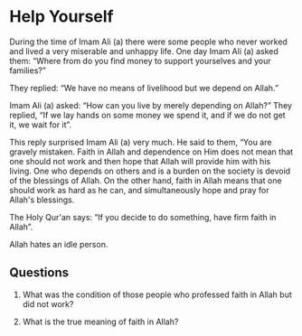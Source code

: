 Help Yourself
=============

During the time of Imam Ali (a) there were some people who never worked
and lived a very miserable and unhappy life. One day Imam Ali (a) asked
them: “Where from do you find money to support yourselves and your
families?”

They replied: “We have no means of livelihood but we depend on Allah.”

Imam Ali (a) asked: “How can you live by merely depending on Allah?”
They replied, “If we lay hands on some money we spend it, and if we do
not get it, we wait for it”.

This reply surprised Imam Ali (a) very much. He said to them, “You are
gravely mistaken. Faith in Allah and dependence on Him does not mean
that one should not work and then hope that Allah will provide him with
his living. One who depends on others and is a burden on the society is
devoid of the blessings of Allah. On the other hand, faith in Allah
means that one should work as hard as he can, and simultaneously hope
and pray for Allah's blessings.

The Holy Qur'an says: “If you decide to do something, have firm faith in
Allah”.

Allah hates an idle person.

Questions
---------

1. What was the condition of those people who professed faith in Allah
but did not work?

2. What is the true meaning of faith in Allah?


